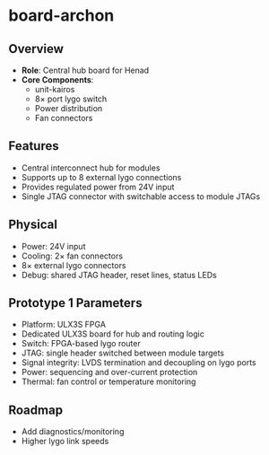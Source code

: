 # board-archon

## Overview
- **Role**: Central hub board for Henad
- **Core Components**:
  - unit-kairos
  - 8× port lygo switch
  - Power distribution
  - Fan connectors

## Features
- Central interconnect hub for modules
- Supports up to 8 external lygo connections
- Provides regulated power from 24V input
- Single JTAG connector with switchable access to module JTAGs

## Physical
- Power: 24V input
- Cooling: 2× fan connectors
- 8× external lygo connectors
- Debug: shared JTAG header, reset lines, status LEDs

## Prototype 1 Parameters
- Platform: ULX3S FPGA
- Dedicated ULX3S board for hub and routing logic
- Switch: FPGA-based lygo router
- JTAG: single header switched between module targets
- Signal integrity: LVDS termination and decoupling on lygo ports
- Power: sequencing and over-current protection
- Thermal: fan control or temperature monitoring

## Roadmap
- Add diagnostics/monitoring
- Higher lygo link speeds
